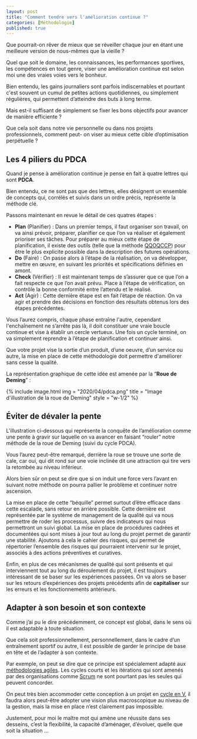 ```yaml
---
layout: post
title: "Comment tendre vers l'amélioration continue ?"
categories: [Méthodologie]
published: true
---
```


Que pourrait-on rêver de mieux que se réveiller chaque jour en étant une meilleure version de nous-mêmes que la vieille ? 

Quel que soit le domaine, les connaissances, les performances sportives, les compétences en tout genre, viser une amélioration continue est selon moi une des vraies voies vers le bonheur. 

Bien entendu, les gains journaliers sont parfois indiscernables et pourtant c'est souvent un cumul de petites actions quotidiennes, ou simplement régulières, qui permettent d’atteindre des buts à long terme.

Mais est-il suffisant de simplement se fixer les bons objectifs pour avancer de manière efficiente ? 

Que cela soit dans notre vie personnelle ou dans nos projets professionnels, comment peut- on viser au mieux cette cible d’optimisation perpétuelle ? 

## Les 4 piliers du PDCA

Quand je pense à amélioration continue je pense en fait à quatre lettres qui sont **PDCA**. 

Bien entendu, ce ne sont pas que des lettres, elles désignent un ensemble de concepts qui, corrélés et suivis dans un ordre précis, représente la méthode clé. 

Passons maintenant en revue le détail de ces quatres étapes : 

* **Plan** (Planifier) : Dans un premier temps, il faut organiser son travail, on va ainsi prévoir, préparer, planifier ce que l’on va réaliser et également prioriser ses tâches. 
Pour préparer au mieux cette étape de planification, il existe des outils (telle que la méthode [QQOQCCP](https://fr.wikipedia.org/wiki/Scrum_(d%C3%A9veloppement))) pour être le plus explicite possible dans la description des futures opérations.   
* **Do** (Faire) : On passe alors à l’étape de la réalisation, on va développer, mettre en œuvre, en suivant les priorités et spécifications définies en amont.
* **Check** (Vérifier) : Il est maintenant temps de s’assurer que ce que l’on a fait respecte ce que l’on avait prévu. Place à l’étape de vérification, on contrôle la bonne conformité entre l’attendu et le réalisé. 
* **Act** (Agir) : Cette dernière étape est en fait l’étape de réaction. On va agir et prendre des décisions en fonction des résultats obtenus lors des étapes précédentes. 

Vous l’aurez compris, chaque phase entraîne l'autre, cependant l'enchaînement ne s’arrête pas là, il doit constituer une vraie boucle continue et vise à établir un cercle vertueux. Une fois un cycle terminé, on va simplement reprendre à l’étape de planification et continuer ainsi. 

Que votre projet vise la sortie d’un produit, d’une oeuvre, d’un service ou autre, la mise en place de cette méthodologie doit permettre d'améliorer sans cesse la qualité.

La représentation graphique de cette idée est amenée par la “**Roue de Deming**” : 

{% include image.html img = "2020/04/pdca.png" title = "Image d'illustration de la roue de Deming" style = "w-1/2" %}

## Éviter de dévaler la pente 

L’illustration ci-dessous qui représente la conquête de l’amélioration comme une pente à gravir sur laquelle on va avancer en faisant “rouler” notre méthode de la roue de Deming (suivi du cycle PDCA).

Vous l’aurez peut-être remarqué, derrière la roue se trouve une sorte de cale, car oui, qui dit rond sur une voie inclinée dit une attraction qui tire vers la retombée au niveau inférieur. 

Alors bien sûr on peut se dire que si on induit une force vers l’avant en suivant notre méthode on pourra pallier le problème et continuer notre ascension.

La mise en place de cette “béquille” permet surtout d’être efficace dans cette escalade, sans retour en arrière possible. Cette dernière est représentée par le système de management de la qualité qui va nous permettre de roder les processus, suivre des indicateurs qui nous permettront un suivi global. La mise en place de procédures cadrées et documentées qui sont mises à jour tout au long du projet permet de garantir une stabilité. Ajoutons à cela le cahier des risques, qui permet de répertorier l’ensemble des risques qui pourraient intervenir sur le projet, associés à des actions préventives et curatives.

Enfin, en plus de ces mécanismes de qualité qui sont présents et qui interviennent tout au long du déroulement du projet, il est toujours intéressant de se baser sur les expériences passées. On va alors se baser sur les retours d’expériences des projets précédents afin de **capitaliser** sur les erreurs et les fonctionnements antérieurs. 

## Adapter à son besoin et son contexte    

Comme j’ai pu le dire précédemment, ce concept est global, dans le sens où il est adaptable à toute situation. 

Que cela soit professionnellement, personnellement, dans le cadre d’un entraînement sportif ou autre, il est possible de garder le principe de base en tête et de l’adapter à son contexte. 

Par exemple, on peut se dire que ce principe est spécialement adapté aux [méthodologies agiles](https://fr.wikipedia.org/wiki/M%C3%A9thode_agile). Les cycles courts et les itérations qui sont amenés par des organisations comme [Scrum](https://fr.wikipedia.org/wiki/Scrum_(d%C3%A9veloppement)) ne sont pourtant pas les seules qui peuvent concorder.

On peut très bien accommoder cette conception à un projet en [cycle en V](https://fr.wikipedia.org/wiki/Cycle_en_V), il faudra alors peut-être adopter une vision plus macroscopique au niveau de la gestion, mais la mise en place n’est clairement pas impossible. 

Justement, pour moi le maître mot qui amène une réussite dans ses desseins, c’est la flexibilité, la capacité d’aménager, d’évoluer, quelle que soit la situation … 

